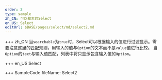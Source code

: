 ```yaml
--- 
order: 2
type: sample
zh_CN: 可以搜索的Select
en_US: Select
editUrl: $BASE/pages/select/md/select2.md
---
```


+++ zh_CN
当<Code>searchable</Code>为<Code>true</Code>时，Select可以根据输入的值进行过滤显示。需要注意这里的匹配规则，用输入的值与<Code>Option</Code>的文本而不是<Code>value</Code>值进行比较。
    当<Code>Option</Code>的<Code>text</Code>与输入值匹配，列表中将只显示包含输入值的<Code>Option</Code>。

+++ en_US
Select

+++ SampleCode
fileName: Select2

